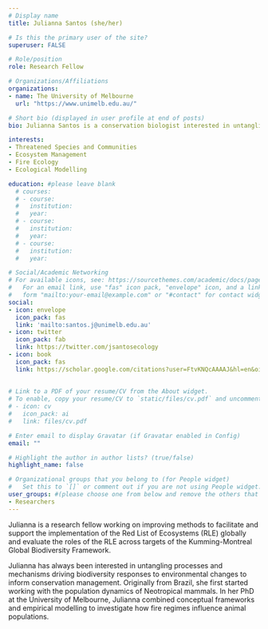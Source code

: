 ```yaml
---
# Display name
title: Julianna Santos (she/her)

# Is this the primary user of the site?
superuser: FALSE

# Role/position
role: Research Fellow

# Organizations/Affiliations
organizations:
- name: The University of Melbourne
  url: "https://www.unimelb.edu.au/"

# Short bio (displayed in user profile at end of posts)
bio: Julianna Santos is a conservation biologist interested in untangling processes and mechanisms driving biodiversity responses to environmental changes.

interests:
- Threatened Species and Communities 
- Ecosystem Management
- Fire Ecology 
- Ecological Modelling

education: #please leave blank
  # courses:
  # - course:
  #   institution:
  #   year:
  # - course:
  #   institution:
  #   year:
  # - course:
  #   institution:
  #   year:

# Social/Academic Networking
# For available icons, see: https://sourcethemes.com/academic/docs/page-builder/#icons
#   For an email link, use "fas" icon pack, "envelope" icon, and a link in the
#   form "mailto:your-email@example.com" or "#contact" for contact widget.
social:
- icon: envelope
  icon_pack: fas
  link: 'mailto:santos.j@unimelb.edu.au'
- icon: twitter
  icon_pack: fab
  link: https://twitter.com/jsantosecology
- icon: book
  icon_pack: fas
  link: https://scholar.google.com/citations?user=FtvKNQcAAAAJ&hl=en&oi=ao
    
  
# Link to a PDF of your resume/CV from the About widget.
# To enable, copy your resume/CV to `static/files/cv.pdf` and uncomment the lines below.
# - icon: cv
#   icon_pack: ai
#   link: files/cv.pdf

# Enter email to display Gravatar (if Gravatar enabled in Config)
email: ""

# Highlight the author in author lists? (true/false)
highlight_name: false

# Organizational groups that you belong to (for People widget)
#   Set this to `[]` or comment out if you are not using People widget.
user_groups: #(please choose one from below and remove the others that aren't needed)
- Researchers
---
```



Julianna is a research fellow working on improving methods to facilitate and support the implementation of the Red List of Ecosystems (RLE) globally and evaluate the roles of the RLE across targets of the Kumming-Montreal Global Biodiversity Framework. 

Julianna has always been interested in untangling processes and mechanisms driving biodiversity responses to environmental changes to inform conservation management. Originally from Brazil, she first started working with the population dynamics of Neotropical mammals. In her PhD at the University of Melbourne, Julianna combined conceptual frameworks and empirical modelling to investigate how fire regimes influence animal populations.
